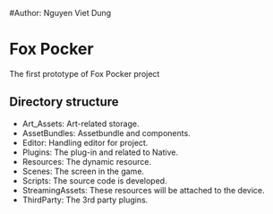 #Author: Nguyen Viet Dung

Fox Pocker
==========

The first prototype of Fox Pocker project

Directory structure
-------------------

- Art_Assets: 		Art-related storage.
- AssetBundles: 	Assetbundle and components.
- Editor: 			Handling editor for project.
- Plugins:			The plug-in and related to Native.
- Resources: 		The dynamic resource.
- Scenes:			The screen in the game.
- Scripts:			The source code is developed.
- StreamingAssets:	These resources will be attached to the device.
- ThirdParty:		The 3rd party plugins.